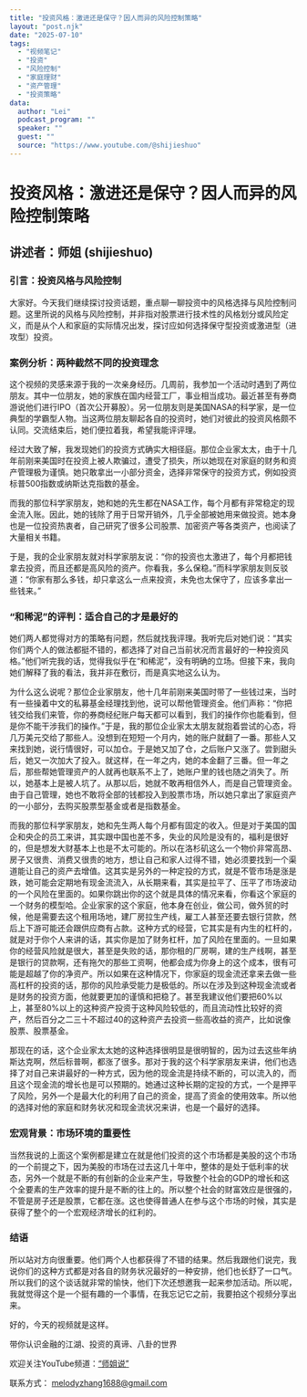 ```yaml
---
title: "投资风格：激进还是保守？因人而异的风险控制策略"
layout: "post.njk"  
date: "2025-07-10"
tags:
  - "视频笔记"
  - "投资"
  - "风险控制"
  - "家庭理财"
  - "资产管理"
  - "投资策略"
data:
  author: "Lei"
  podcast_program: ""
  speaker: ""
  guest: "" 
  source: "https://www.youtube.com/@shijieshuo"
---
```


# 投资风格：激进还是保守？因人而异的风险控制策略

## 讲述者：师姐 (shijieshuo)

### 引言：投资风格与风险控制

大家好。今天我们继续探讨投资话题，重点聊一聊投资中的风格选择与风险控制问题。这里所说的风格与风险控制，并非指对股票进行技术性的风格划分或风险定义，而是从个人和家庭的实际情况出发，探讨应如何选择保守型投资或激进型（进攻型）投资。

### 案例分析：两种截然不同的投资理念

这个视频的灵感来源于我的一次亲身经历。几周前，我参加一个活动时遇到了两位朋友。其中一位朋友，她的家族在国内经营工厂，事业相当成功。最近甚至有券商游说他们进行IPO（首次公开募股）。另一位朋友则是美国NASA的科学家，是一位典型的学霸型人物。当这两位朋友聊起各自的投资时，她们对彼此的投资风格颇不认同。交流结束后，她们便拉着我，希望我能评评理。

经过大致了解，我发现她们的投资方式确实大相径庭。那位企业家太太，由于十几年前刚来美国时在投资上被人欺骗过，遭受了损失，所以她现在对家庭的财务和资产管理极为谨慎。她只敢拿出一小部分资金，选择非常保守的投资方式，例如投资标普500指数或纳斯达克指数的基金。

而我的那位科学家朋友，她和她的先生都在NASA工作，每个月都有非常稳定的现金流入账。因此，她的钱除了用于日常开销外，几乎全部被她用来做投资。她本身也是一位投资热衷者，自己研究了很多公司股票、加密资产等各类资产，也阅读了大量相关书籍。

于是，我的企业家朋友就对科学家朋友说：“你的投资也太激进了，每个月都把钱拿去投资，而且还都是高风险的资产。你看我，多么保稳。”而科学家朋友则反驳道：“你家有那么多钱，却只拿这么一点来投资，未免也太保守了，应该多拿出一些钱来。”

### “和稀泥”的评判：适合自己的才是最好的

她们两人都觉得对方的策略有问题，然后就找我评理。我听完后对她们说：“其实你们两个人的做法都挺不错的，都选择了对自己当前状况而言最好的一种投资风格。”他们听完我的话，觉得我似乎在“和稀泥”，没有明确的立场。但接下来，我向她们解释了我的看法，我并非在敷衍，而是真实地这么认为。

为什么这么说呢？那位企业家朋友，他十几年前刚来美国时带了一些钱过来，当时有一些操着中文的私募基金经理找到他，说可以帮他管理资金。他们声称：“你把钱交给我们来管，你的券商经纪账户每天都可以看到，我们的操作你也能看到，但是你不能干涉我们的操作。”于是，我的那位企业家太太朋友就抱着尝试的心态，将几万美元交给了那些人。没想到在短短一个月内，她的账户就翻了一番。那些人又来找到她，说行情很好，可以加仓。于是她又加了仓，之后账户又涨了。尝到甜头后，她又一次加大了投入。就这样，在一年之内，她的本金翻了三番。但一年之后，那些帮她管理资产的人就再也联系不上了，她账户里的钱也随之消失了。所以，她基本上是被人坑了。从那以后，她就不敢再相信外人，而是自己管理资金。由于自己管理，她也不敢将全部的钱都投入到股票市场，所以她只拿出了家庭资产的一小部分，去购买股票型基金或者是指数基金。

而我的那位科学家朋友，她和先生两人每个月都有固定的收入。但是对于美国的国企和央企的员工来讲，其实跟中国也差不多，失业的风险是没有的，福利是很好的，但是想发大财基本上也是不太可能的。所以在洛杉矶这么一个物价非常高昂、房子又很贵、消费又很贵的地方，想让自己和家人过得不错，她必须要找到一个渠道能让自己的资产去增值。这其实是另外的一种定投的方式，就是不管市场是涨是跌，她可能会定期地有现金流流入，从长期来看，其实是拉平了、压平了市场波动的一个风险在里面的。如果你跳出你的这个就是具体的情况来看，你看这个家庭的一个财务的模型哈。企业家家的这个家庭，他本身在创业，做公司，做外贸的时候，他是需要去这个租用场地，建厂房拉生产线，雇工人甚至还要去银行贷款，然后上下游可能还会跟供应商有占款。这种方式的经营，它其实是有内生的杠杆的，就是对于你个人来讲的话，其实你是加了财务杠杆，加了风险在里面的。一旦如果你的经营风险就是很大，甚至是失败的话，那你租的厂房啊，建的生产线啊，甚至是银行的贷款啊，还有拖欠的那些工资啊，他都会成为你身上的这个成本，很有可能是超越了你的净资产。所以如果在这种情况下，你家庭的现金流还拿来去做一些高杠杆的投资的话，那你的风险承受能力是极低的。所以在涉及到这种现金流或者是财务的投资方面，他就要更加的谨慎和把稳了。甚至我建议他们要把60%以上，甚至80%以上的这种资产投资于这种风险较低的，而且流动性比较好的资产，然后百分之二三十不超过40的这种资产去投资一些高收益的资产，比如说像股票、股票基金。

那现在的话，这个企业家太太她的这种选择很明显是很明智的，因为过去这些年纳斯达克啊，然后标普啊，都涨了很多。那对于我的这个科学家朋友来讲，他们也选择了对自己来讲最好的一种方式，因为他的现金流是持续不断的，可以流入的，而且这个现金流的增长也是可以预期的。她通过这种长期的定投的方式，一个是押平了风险，另外一个是最大化的利用了自己的资金，提高了资金的使用效率。所以他的选择对他的家庭和财务状况和现金流状况来讲，也是一个最好的选择。

### 宏观背景：市场环境的重要性

当然我说的上面这个案例都是建立在就是他们投资的这个市场都是美股的这个市场的一个前提之下，因为美股的市场在过去这几十年中，整体的是处于低利率的状态，另外一个就是不断的有创新的企业来产生，导致整个社会的GDP的增长和这个全要素的生产效率的提升是不断的往上的。所以整个社会的财富效应是很强的，不管是房子还是股票，它都在涨。这也使得普通人在参与这个市场的时候，其实是获得了整个的一个宏观经济增长的红利的。

### 结语

所以站对方向很重要。他们两个人也都获得了不错的结果。然后我跟他们说完，我说你们的这种方式都是对各自的财务状况最好的一种安排，他们也长舒了一口气。所以我们的这个谈话就非常的愉快，他们下次还想邀我一起来参加活动。所以呢，我就觉得这个是一个挺有趣的一个事情，在我忘记它之前，我要拍这个视频分享出来。

好的，今天的视频就是这样。

带你认识金融的江湖、投资的真谛、八卦的世界

欢迎关注YouTube频道：<a href="https://www.youtube.com/@shijieshuo"
target="_blank">“师姐说”</a>

联系方式： melodyzhang1688@gmail.com
